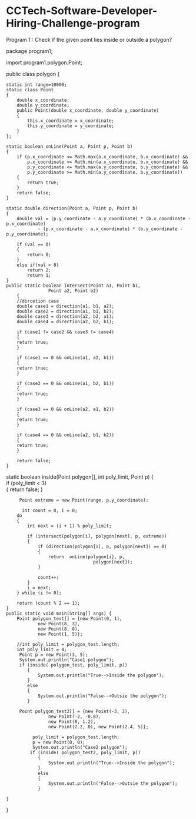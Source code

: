# CCTech-Software-Developer-Hiring-Challenge-program
Program 1 : Check if the given point lies inside or outside a polygon?

package program1;

import program1.polygon.Point;

public class polygon {
	
	static int range=10000;
	static class Point  
    { 
		double x_coordinate; 
		double y_coordinate; 
        public Point(double x_coordinate, double y_coordinate) 
        { 
            this.x_coordinate = x_coordinate; 
            this.y_coordinate = y_coordinate; 
        } 
    }; 
    
    static boolean onLine(Point a, Point p, Point b)  
    { 
        if (p.x_coordinate <= Math.max(a.x_coordinate, b.x_coordinate) && 
            p.x_coordinate >= Math.min(a.x_coordinate, b.x_coordinate) && 
            p.y_coordinate <= Math.max(a.y_coordinate, b.y_coordinate) && 
            p.y_coordinate >= Math.min(a.y_coordinate, b.y_coordinate)) 
        { 
            return true; 
        } 
        return false; 
    } 
    
    static double direction(Point a, Point p, Point b)  
    { 
    	double val = (p.y_coordinate - a.y_coordinate) * (b.x_coordinate - p.x_coordinate) 
                - (p.x_coordinate - a.x_coordinate) * (b.y_coordinate - p.y_coordinate); 
  
        if (val == 0)  
        { 
            return 0; 
        } 
        else if(val < 0)
            return 2;          
            return 1;      
    }    
	public static boolean intersect(Point a1, Point b1,  
		            Point a2, Point b2)  
		{ 
		//dircetion case
		double case1 = direction(a1, b1, a2); 
		double case2 = direction(a1, b1, b2); 
		double case3 = direction(a2, b2, a1); 
		double case4 = direction(a2, b2, b1); 
		
		if (case1 != case2 && case3 != case4) 
		{ 
		return true; 
		} 
				
		if (case1 == 0 && onLine(a1, a2, b1))  
		{ 
		return true; 
		} 
				
		if (case2 == 0 && onLine(a1, b2, b1))  
		{ 
		return true; 
		} 
				
		if (case3 == 0 && onLine(a2, a1, b2)) 
		{ 
		return true; 
		} 
		
		if (case4 == 0 && onLine(a2, b1, b2)) 
		{ 
		return true; 
		} 
		
		return false;  
	} 
	
   static boolean inside(Point polygon[], int poly_limit, Point p) 
          {      
             if (poly_limit < 3)  
              { 
                return false; 
              } 
  
         Point extreme = new Point(range, p.y_coordinate); 
  
          int count = 0, i = 0; 
        do 
        { 
            int next = (i + 1) % poly_limit; 
  
            if (intersect(polygon[i], polygon[next], p, extreme))  
            { 
                if (direction(polygon[i], p, polygon[next]) == 0) 
                { 
                    return  onLine(polygon[i], p, 
                                     polygon[next]); 
                } 
  
                count++; 
            } 
            i = next; 
        } while (i != 0); 
  
        return (count % 2 == 1); 
    } 	
	public static void main(String[] args) {
		Point polygon_test[] = {new Point(0, 1), 
                new Point(8, 3),  
                new Point(8, 8),  
                new Point(1, 5)}; 
		
		//int poly_limit = polygon_test.length;
		int poly_limit = 4;
		 Point p = new Point(3, 5); 
		 System.out.println("Case1 polygon"); 
		 if (inside( polygon_test, poly_limit, p)) 
	        { 
	            System.out.println("True-->Inside the polygon"); 
	        }  
	        else 
	        { 
	            System.out.println("False-->Outsie the polygon"); 
	        } 
		 
		 Point polygon_test2[] = {new Point(-3, 2), 
	                new Point(-2, -0.8),  
	                new Point(0, 1.2),  
	                new Point(2.2, 0), new Point(2.4, 5)}; 			
			
		      poly_limit = polygon_test.length;
			  p = new Point(0, 0); 
			  System.out.println("Case2 polygon"); 
			 if (inside( polygon_test2, poly_limit, p)) 
		        { 
		            System.out.println("True-->Inside the polygon"); 
		        }  
		        else 
		        { 
		            System.out.println("False-->Outsie the polygon"); 
		        } 

	}
		
}

